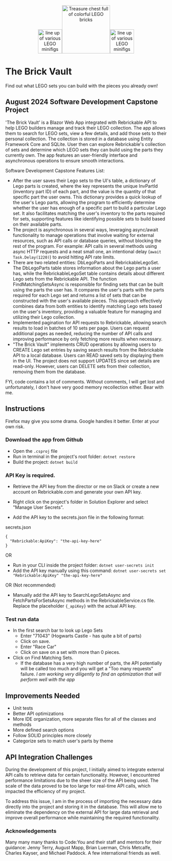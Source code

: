 

<div align="center">
<img src="https://github.com/user-attachments/assets/cad4e297-cfb3-40ff-934c-d63ddd30128a" width="" height="75" alt="line up of various LEGO minifigs" /><img src="https://github.com/user-attachments/assets/37936108-c2fe-47a1-afb7-d0027f2ba1e6" width="150" height="150" alt="Treasure chest full of colorful LEGO bricks" /><img src="https://github.com/user-attachments/assets/088cffbb-2afd-4438-bbe0-806204b3e425" width="" height="75" alt="line up of various LEGO minifigs" /></div>





# The Brick Vault



Find out what LEGO sets you can build with the pieces you already own!


## August 2024 Software Development Capstone Project
'The Brick Vault' is a Blazor Web App integrated with Rebrickable API to help LEGO builders manage and track their LEGO collection. The app allows them to search for LEGO sets, view a few details, and add those sets to their personal collection. The collection is stored in a database using Entity Framework Core and SQLite. User then can explore Rebrickable's collection of sets and determine which LEGO sets they can build using the parts they currently own.  The app features an user-friendly interface and asynchronous operations to ensure smooth interactions. 

Software Development Capstone Features List:
- After the user saves their Lego sets to the UI's table, a dictionary of Lego parts is created, where the key represents the unique InvPartId (inventory part ID) of each part, and the value is the quantity of that specific part the user owns. This dictionary provides a quick lookup of the user's Lego parts, allowing the program to efficiently determine whether the user has enough of a specific part to build a particular Lego set. It also facilitates matching the user's inventory to the parts required for sets, supporting features like identifying possible sets to build based on their available parts.
- The project is asynchronous in several ways, leveraging async/await functionality to manage operations that involve waiting for external resources, such as API calls or database queries, without blocking the rest of the program. For example: API calls in several methods using async HTTP requests and a neat small one, an intentional delay (```await Task.Delay(1220)```) to avoid hitting API rate limits.
- There are two related entities: DbLegoParts and RebrickableLegoSet. The DbLegoParts table stores information about the Lego parts a user has, while the RebrickableLegoSet table contains details about different Lego sets from the Rebrickable API. The function FindMatchingSetsAsync is responsible for finding sets that can be built using the parts the user has. It compares the user's parts with the parts required for each Lego set and returns a list of sets that can be constructed with the user's available pieces. This approach effectively combines data from both entities to identify matching Lego sets based on the user's inventory, providing a valuable feature for managing and utilizing their Lego collection.
- Implemented pagination for API requests to Rebrickable, allowing search results to load in batches of 10 sets per page. Users can request additional pages as needed, reducing the number of API calls and improving performance by only fetching more results when necessary.
- "The Brick Vault" implements CRUD operations by allowing users to CREATE Lego set entries by saving search results from the Rebrickable API to a local database. Users can READ saved sets by displaying them in the UI. The project does not support UPDATES since set details are read-only. However, users can DELETE sets from their collection, removing them from the database.


FYI, code contains a lot of comments. Without comments, I will get lost and unfortunately, I don't have very good memory recollection either.  Bear with me.

## Instructions

Firefox may give you some drama. Google handles it better. Enter at your own risk. 

### Download the app from Github
- Open the ```.csproj``` file
- Run in terminal in the project's root folder: ```dotnet restore```
- Build the project: ```dotnet build```

### API Key is required.
- Retrieve the API key from the director or me on Slack or create a new account on Rebrickable.com and generate your own API key.

- Right click on the project's folder in Solution Explorer and select "Manage User Secrets".
- Add the API key to the secrets.json file in the following format:

secrets.json
```
{
  "Rebrickable:ApiKey": "the-api-key-here"  
}
```

OR
- Run in your CLI inside the project folder: ```dotnet user-secrets init```
- Add the API key manually using this command: ```dotnet user-secrets set "Rebrickable:ApiKey" "the-api-key-here"```

OR (Not recommended)
- Manually add the API key to SearchLegoSetsAsync and FetchPartsForSetsAsync methods in the RebrickableService.cs file. Replace the placeholder ```{_apiKey}``` with the actual API key.

### Test run data
- In the first search bar to look up Lego Sets
  - Enter "71043" (Hogwarts Castle - has quite a bit of parts)
  - Click on save.
  - Enter "Race Car"
  - Click on save on a set with more than 0 pieces.
- Click on Find Matching Sets.
  - If the database has a very high number of parts, the API potentially will be called too much and you will get a "Too many requests" failure. *I am working very diligently to find an optimization that will perform well with the app*



## Improvements Needed

- Unit tests
- Better API optimizations
- More IDE organization, more separate files for all of the classes and methods
- More defined search options
- Follow SOLID principles more closely
- Categorize sets to match user's parts by theme

## API Integration Challenges

During the development of this project, I initially aimed to integrate external API calls to retrieve data for certain functionality. However, I encountered performance limitations due to the sheer size of the API being used. The scale of the data proved to be too large for real-time API calls, which impacted the efficiency of my project.

To address this issue, I am in the process of importing the necessary data directly into the project and storing it in the database. This will allow me to eliminate the dependency on the external API for large data retrieval and improve overall performance while maintaining the required functionality.



### Acknowledgements

Many many many thanks to Code:You and their staff and mentors for their guidance: Jenny Terry, August Mapp, Brian Luerman, Chris Metcalfe, Charles Kayser, and Michael Paddock. A few international friends as well. 


